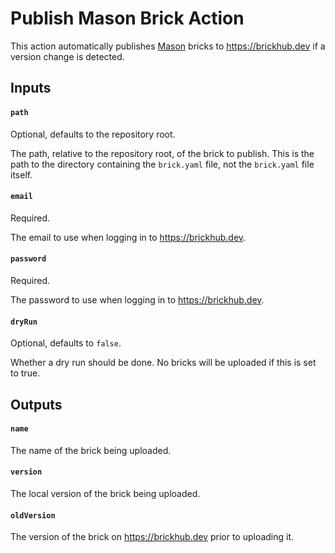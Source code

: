 # Publish Mason Brick Action

This action automatically publishes [Mason](https://pub.dev/packages/mason_cli) bricks to https://brickhub.dev if a version change is detected.

## Inputs
#### `path`

Optional, defaults to the repository root.

The path, relative to the repository root, of the brick to publish. This is the path to the directory containing the `brick.yaml` file, not the `brick.yaml` file itself.

#### `email`

Required.

The email to use when logging in to https://brickhub.dev.

#### `password`

Required.

The password to use when logging in to https://brickhub.dev.

#### `dryRun`

Optional, defaults to `false`.

Whether a dry run should be done. No bricks will be uploaded if this is set to true.

## Outputs
#### `name`

The name of the brick being uploaded.

#### `version`

The local version of the brick being uploaded.

#### `oldVersion`

The version of the brick on https://brickhub.dev prior to uploading it.
